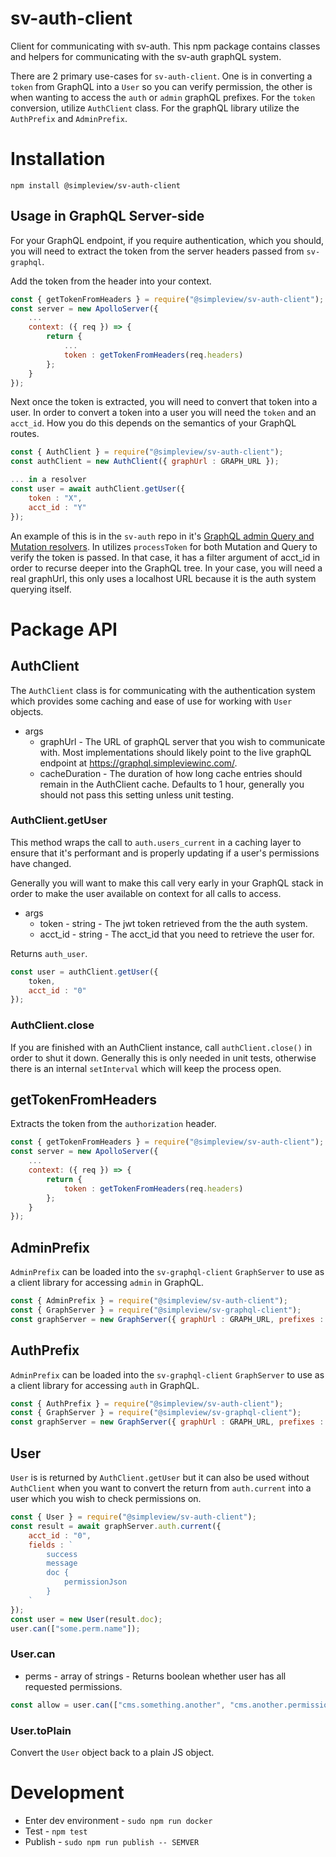 # sv-auth-client

Client for communicating with sv-auth. This npm package contains classes and helpers for communicating with the sv-auth graphQL system.

There are 2 primary use-cases for `sv-auth-client`. One is in converting a `token` from GraphQL into a `User` so you can verify permission, the other is when wanting to access the `auth` or `admin` graphQL prefixes. For the `token` conversion, utilize `AuthClient` class. For the graphQL library utilize the `AuthPrefix` and `AdminPrefix`.

# Installation

```
npm install @simpleview/sv-auth-client
```

## Usage in GraphQL Server-side

For your GraphQL endpoint, if you require authentication, which you should, you will need to extract the token from the server headers passed from `sv-graphql`.

Add the token from the header into your context.
```js
const { getTokenFromHeaders } = require("@simpleview/sv-auth-client");
const server = new ApolloServer({
	...
	context: ({ req }) => {
		return {
			...
			token : getTokenFromHeaders(req.headers)
		};
	}
});
```

Next once the token is extracted, you will need to convert that token into a user. In order to convert a token into a user you will need the `token` and an `acct_id`. How you do this depends on the semantics of your GraphQL routes.

```js
const { AuthClient } = require("@simpleview/sv-auth-client");
const authClient = new AuthClient({ graphUrl : GRAPH_URL });

... in a resolver
const user = await authClient.getUser({
	token : "X",
	acct_id : "Y"
});
```

An example of this is in the `sv-auth` repo in it's [GraphQL admin Query and Mutation resolvers](https://github.com/simpleviewinc/sv-auth/blob/master/containers/graphql/lib/graphql/root_admin.js). In utilizes `processToken` for both Mutation and Query to verify the token is passed. In that case, it has a filter argument of acct_id in order to recurse deeper into the GraphQL tree. In your case, you will need a real graphUrl, this only uses a localhost URL because it is the auth system querying itself.

# Package API

## AuthClient

The `AuthClient` class is for communicating with the authentication system which provides some caching and ease of use for working with `User` objects.

* args
	* graphUrl - The URL of graphQL server that you wish to communicate with. Most implementations should likely point to the live graphQL endpoint at https://graphql.simpleviewinc.com/.
	* cacheDuration - The duration of how long cache entries should remain in the AuthClient cache. Defaults to 1 hour, generally you should not pass this setting unless unit testing.

### AuthClient.getUser

This method wraps the call to `auth.users_current` in a caching layer to ensure that it's performant and is properly updating if a user's permissions have changed.

Generally you will want to make this call very early in your GraphQL stack in order to make the user available on context for all calls to access.

* args
	* token - string - The jwt token retrieved from the the auth system.
	* acct_id - string - The acct_id that you need to retrieve the user for.

Returns `auth_user`.

```js
const user = authClient.getUser({
	token,
	acct_id : "0"
});
```

### AuthClient.close

If you are finished with an AuthClient instance, call `authClient.close()` in order to shut it down. Generally this is only needed in unit tests, otherwise there is an internal `setInterval` which will keep the process open.

## getTokenFromHeaders

Extracts the token from the `authorization` header.

```js
const { getTokenFromHeaders } = require("@simpleview/sv-auth-client");
const server = new ApolloServer({
	...
	context: ({ req }) => {
		return {
			token : getTokenFromHeaders(req.headers)
		};
	}
});
```

## AdminPrefix

`AdminPrefix` can be loaded into the `sv-graphql-client` `GraphServer` to use as a client library for accessing `admin` in GraphQL.

```js
const { AdminPrefix } = require("@simpleview/sv-auth-client");
const { GraphServer } = require("@simpleview/sv-graphql-client");
const graphServer = new GraphServer({ graphUrl : GRAPH_URL, prefixes : [AdminPrefix] });
```

## AuthPrefix

`AdminPrefix` can be loaded into the `sv-graphql-client` `GraphServer` to use as a client library for accessing `auth` in GraphQL.

```js
const { AuthPrefix } = require("@simpleview/sv-auth-client");
const { GraphServer } = require("@simpleview/sv-graphql-client");
const graphServer = new GraphServer({ graphUrl : GRAPH_URL, prefixes : [AuthPrefix] });
```

## User

`User` is is returned by `AuthClient.getUser` but it can also be used without `AuthClient` when you want to convert the return from `auth.current` into a user which you wish to check permissions on.

```js
const { User } = require("@simpleview/sv-auth-client");
const result = await graphServer.auth.current({
	acct_id : "0",
	fields : `
		success
		message
		doc {
			permissionJson
		}
	`
});
const user = new User(result.doc);
user.can(["some.perm.name"]);
```

### User.can

* perms - array of strings - Returns boolean whether user has all requested permissions.

```js
const allow = user.can(["cms.something.another", "cms.another.permission"]);
```

### User.toPlain

Convert the `User` object back to a plain JS object.

# Development

* Enter dev environment - `sudo npm run docker`
* Test - `npm test`
* Publish - `sudo npm run publish -- SEMVER`